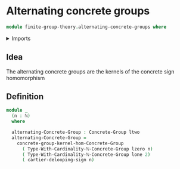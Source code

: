 # Alternating concrete groups

```agda
module finite-group-theory.alternating-concrete-groups where
```

<details><summary>Imports</summary>

```agda
open import elementary-number-theory.natural-numbers

open import finite-group-theory.cartier-delooping-sign-homomorphism
open import finite-group-theory.finite-type-groups

open import foundation.universe-levels

open import group-theory.concrete-groups
open import group-theory.kernels-homomorphisms-concrete-groups
```

</details>

## Idea

The alternating concrete groups are the kernels of the concrete sign
homomorphism

## Definition

```agda
module _
  (n : ℕ)
  where

  alternating-Concrete-Group : Concrete-Group ltwo
  alternating-Concrete-Group =
    concrete-group-kernel-hom-Concrete-Group
      ( Type-With-Cardinality-ℕ-Concrete-Group lzero n)
      ( Type-With-Cardinality-ℕ-Concrete-Group lone 2)
      ( cartier-delooping-sign n)
```
